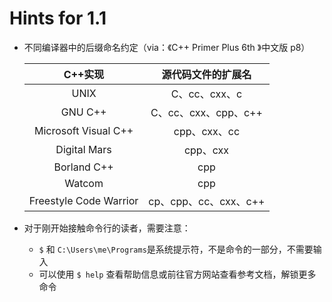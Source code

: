 # Hints for 1.1

- 不同编译器中的后缀命名约定（via：《C++ Primer Plus 6th 》中文版 p8）

  |        C++实现         |  源代码文件的扩展名   |
  | :--------------------: | :-------------------: |
  |          UNIX          |     C、cc、cxx、c     |
  |        GNU C++         | C、cc、cxx、cpp、c++  |
  |  Microsoft Visual C++  |     cpp、cxx、cc      |
  |      Digital Mars      |       cpp、cxx        |
  |      Borland C++       |          cpp          |
  |         Watcom         |          cpp          |
  | Freestyle Code Warrior | cp、cpp、cc、cxx、c++ |

- 对于刚开始接触命令行的读者，需要注意：

  - `$` 和 `C:\Users\me\Programs`是系统提示符，不是命令的一部分，不需要输入
  - 可以使用 `$ help` 查看帮助信息或前往官方网站查看参考文档，解锁更多命令

  

